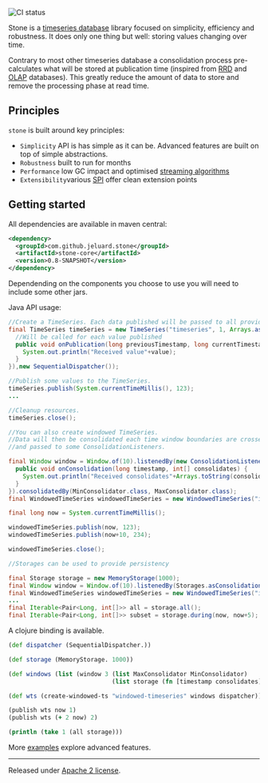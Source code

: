 ![CI status](https://secure.travis-ci.org/jeluard/stone.png)

Stone is a [timeseries database](http://en.wikipedia.org/wiki/Time_series_database) library focused on simplicity, efficiency and robustness. It does only one thing but well: storing values changing over time.

Contrary to most other timeseries database a consolidation process pre-calculates what will be stored at publication time (inspired from [RRD](http://oss.oetiker.ch/rrdtool/) and [OLAP](http://en.wikipedia.org/wiki/Online_Analytical_Processing) databases).
This greatly reduce the amount of data to store and remove the processing phase at read time.

## Principles

```stone``` is built around key principles:

* ```Simplicity``` API is has simple as it can be. Advanced features are built on top of simple abstractions.
* ```Robustness``` built to run for months 
* ```Performance``` low GC impact and optimised [streaming algorithms](http://en.wikipedia.org/wiki/Streaming_algorithm)
* ```Extensibility```various [SPI](http://en.wikipedia.org/wiki/Service_provider_interface) offer clean extension points

## Getting started

All dependencies are available in maven central:

```xml
<dependency>
  <groupId>com.github.jeluard.stone</groupId>
  <artifactId>stone-core</artifactId>
  <version>0.8-SNAPSHOT</version>
</dependency>
```
Dependending on the components you choose to use you will need to include some other jars.

Java API usage:

```java
//Create a TimeSeries. Each data published will be passed to all provided Listener.
final TimeSeries timeSeries = new TimeSeries("timeseries", 1, Arrays.asList(new Listener() {
  //Will be called for each value published
  public void onPublication(long previousTimestamp, long currentTimestamp, int value) {
    System.out.println("Received value"+value);
  }
}),new SequentialDispatcher());

//Publish some values to the TimeSeries.
timeSeries.publish(System.currentTimeMillis(), 123);
...

//Cleanup resources.
timeSeries.close();

//You can also create windowed TimeSeries.
//Data will then be consolidated each time window boundaries are crossed using Consolidators
//and passed to some ConsolidationListeners.

final Window window = Window.of(10).listenedBy(new ConsolidationListener(){
  public void onConsolidation(long timestamp, int[] consolidates) {
    System.out.println("Received consolidates"+Arrays.toString(consolidates));
  }
}).consolidatedBy(MinConsolidator.class, MaxConsolidator.class);
final WindowedTimeSeries windowedTimeSeries = new WindowedTimeSeries("id", 1, Arrays.asList(window), new SequentialDispatcher());

final long now = System.currentTimeMillis();

windowedTimeSeries.publish(now, 123);
windowedTimeSeries.publish(now+10, 234);

windowedTimeSeries.close();

//Storages can be used to provide persistency

final Storage storage = new MemoryStorage(1000);
final Window window = Window.of(10).listenedBy(Storages.asConsolidationListener(storage, Logger.getAnonymousLogger())).consolidatedBy(MaxConsolidator.class);
final WindowedTimeSeries windowedTimeSeries = new WindowedTimeSeries("id", 1, Arrays.asList(window), new SequentialDispatcher());
...
final Iterable<Pair<Long, int[]>> all = storage.all();
final Iterable<Pair<Long, int[]>> subset = storage.during(now, now+5);

```

A clojure binding is available.

```clojure
(def dispatcher (SequentialDispatcher.))

(def storage (MemoryStorage. 1000))

(def windows (list (window 3 (list MaxConsolidator MinConsolidator)
                             (list storage (fn [timestamp consolidates] (println (str "Got consolidates " consolidates)))))))

(def wts (create-windowed-ts "windowed-timeseries" windows dispatcher))

(publish wts now 1)
(publish wts (+ 2 now) 2)

(println (take 1 (all storage)))
```

More [examples](examples/src/test) explore advanced features.

---

Released under [Apache 2 license](http://www.apache.org/licenses/LICENSE-2.0.html).
